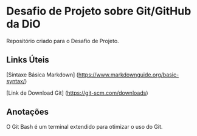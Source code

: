# Desafio de Projeto sobre Git/GitHub da DiO
Repositório criado para o Desafio de Projeto.

## Links Úteis
[Sintaxe Básica Markdown] (https://www.markdownguide.org/basic-syntax/)

[Link de Download Git] (https://git-scm.com/downloads)

## Anotações

O Git Bash é um terminal extendido para otimizar o uso do Git.
